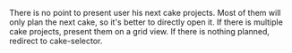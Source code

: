 There is no point to present user his next cake projects. Most of them will only plan the next cake, so it's better to directly open it.
If there is multiple cake projects, present them on a grid view.
If there is nothing planned, redirect to cake-selector.